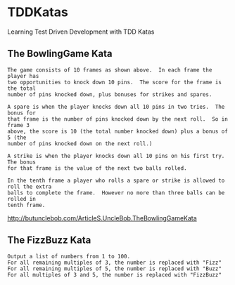 # TDDKatas
Learning Test Driven Development with TDD Katas

## The BowlingGame Kata

    The game consists of 10 frames as shown above.  In each frame the player has
    two opportunities to knock down 10 pins.  The score for the frame is the total
    number of pins knocked down, plus bonuses for strikes and spares.
    
    A spare is when the player knocks down all 10 pins in two tries.  The bonus for
    that frame is the number of pins knocked down by the next roll.  So in frame 3
    above, the score is 10 (the total number knocked down) plus a bonus of 5 (the
    number of pins knocked down on the next roll.)
    
    A strike is when the player knocks down all 10 pins on his first try.  The bonus
    for that frame is the value of the next two balls rolled.
    
    In the tenth frame a player who rolls a spare or strike is allowed to roll the extra
    balls to complete the frame.  However no more than three balls can be rolled in
    tenth frame.


http://butunclebob.com/ArticleS.UncleBob.TheBowlingGameKata


## The FizzBuzz Kata

    Output a list of numbers from 1 to 100.
    For all remaining multiples of 3, the number is replaced with "Fizz"
    For all remaining multiples of 5, the number is replaced with "Buzz"
    For all multiples of 3 and 5, the number is replaced with "FizzBuzz"
